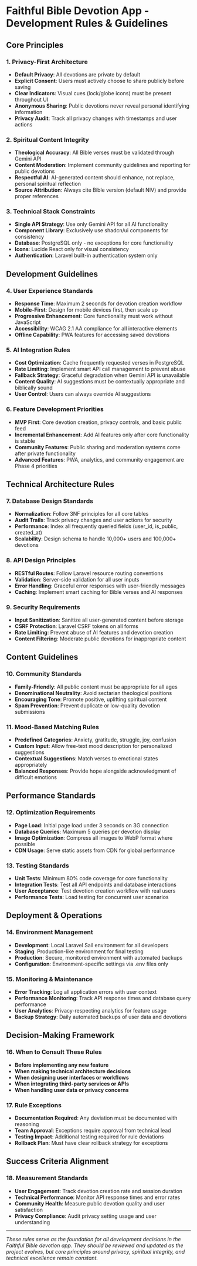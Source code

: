 # Faithful Bible Devotion App - Development Rules & Guidelines

## Core Principles

### 1. Privacy-First Architecture
- **Default Privacy**: All devotions are private by default
- **Explicit Consent**: Users must actively choose to share publicly before saving
- **Clear Indicators**: Visual cues (lock/globe icons) must be present throughout UI
- **Anonymous Sharing**: Public devotions never reveal personal identifying information
- **Privacy Audit**: Track all privacy changes with timestamps and user actions

### 2. Spiritual Content Integrity
- **Theological Accuracy**: All Bible verses must be validated through Gemini API
- **Content Moderation**: Implement community guidelines and reporting for public devotions
- **Respectful AI**: AI-generated content should enhance, not replace, personal spiritual reflection
- **Source Attribution**: Always cite Bible version (default NIV) and provide proper references

### 3. Technical Stack Constraints
- **Single API Strategy**: Use only Gemini API for all AI functionality
- **Component Library**: Exclusively use shadcn/ui components for consistency
- **Database**: PostgreSQL only - no exceptions for core functionality
- **Icons**: Lucide React only for visual consistency
- **Authentication**: Laravel built-in authentication system only

## Development Guidelines

### 4. User Experience Standards
- **Response Time**: Maximum 2 seconds for devotion creation workflow
- **Mobile-First**: Design for mobile devices first, then scale up
- **Progressive Enhancement**: Core functionality must work without JavaScript
- **Accessibility**: WCAG 2.1 AA compliance for all interactive elements
- **Offline Capability**: PWA features for accessing saved devotions

### 5. AI Integration Rules
- **Cost Optimization**: Cache frequently requested verses in PostgreSQL
- **Rate Limiting**: Implement smart API call management to prevent abuse
- **Fallback Strategy**: Graceful degradation when Gemini API is unavailable
- **Content Quality**: AI suggestions must be contextually appropriate and biblically sound
- **User Control**: Users can always override AI suggestions

### 6. Feature Development Priorities
- **MVP First**: Core devotion creation, privacy controls, and basic public feed
- **Incremental Enhancement**: Add AI features only after core functionality is stable
- **Community Features**: Public sharing and moderation systems come after private functionality
- **Advanced Features**: PWA, analytics, and community engagement are Phase 4 priorities

## Technical Architecture Rules

### 7. Database Design Standards
- **Normalization**: Follow 3NF principles for all core tables
- **Audit Trails**: Track privacy changes and user actions for security
- **Performance**: Index all frequently queried fields (user_id, is_public, created_at)
- **Scalability**: Design schema to handle 10,000+ users and 100,000+ devotions

### 8. API Design Principles
- **RESTful Routes**: Follow Laravel resource routing conventions
- **Validation**: Server-side validation for all user inputs
- **Error Handling**: Graceful error responses with user-friendly messages
- **Caching**: Implement smart caching for Bible verses and AI responses

### 9. Security Requirements
- **Input Sanitization**: Sanitize all user-generated content before storage
- **CSRF Protection**: Laravel CSRF tokens on all forms
- **Rate Limiting**: Prevent abuse of AI features and devotion creation
- **Content Filtering**: Moderate public devotions for inappropriate content

## Content Guidelines

### 10. Community Standards
- **Family-Friendly**: All public content must be appropriate for all ages
- **Denominational Neutrality**: Avoid sectarian theological positions
- **Encouraging Tone**: Promote positive, uplifting spiritual content
- **Spam Prevention**: Prevent duplicate or low-quality devotion submissions

### 11. Mood-Based Matching Rules
- **Predefined Categories**: Anxiety, gratitude, struggle, joy, confusion
- **Custom Input**: Allow free-text mood description for personalized suggestions
- **Contextual Suggestions**: Match verses to emotional states appropriately
- **Balanced Responses**: Provide hope alongside acknowledgment of difficult emotions

## Performance Standards

### 12. Optimization Requirements
- **Page Load**: Initial page load under 3 seconds on 3G connection
- **Database Queries**: Maximum 5 queries per devotion display
- **Image Optimization**: Compress all images to WebP format where possible
- **CDN Usage**: Serve static assets from CDN for global performance

### 13. Testing Standards
- **Unit Tests**: Minimum 80% code coverage for core functionality
- **Integration Tests**: Test all API endpoints and database interactions
- **User Acceptance**: Test devotion creation workflow with real users
- **Performance Tests**: Load testing for concurrent user scenarios

## Deployment & Operations

### 14. Environment Management
- **Development**: Local Laravel Sail environment for all developers
- **Staging**: Production-like environment for final testing
- **Production**: Secure, monitored environment with automated backups
- **Configuration**: Environment-specific settings via .env files only

### 15. Monitoring & Maintenance
- **Error Tracking**: Log all application errors with user context
- **Performance Monitoring**: Track API response times and database query performance
- **User Analytics**: Privacy-respecting analytics for feature usage
- **Backup Strategy**: Daily automated backups of user data and devotions

## Decision-Making Framework

### 16. When to Consult These Rules
- **Before implementing any new feature**
- **When making technical architecture decisions**
- **When designing user interfaces or workflows**
- **When integrating third-party services or APIs**
- **When handling user data or privacy concerns**

### 17. Rule Exceptions
- **Documentation Required**: Any deviation must be documented with reasoning
- **Team Approval**: Exceptions require approval from technical lead
- **Testing Impact**: Additional testing required for rule deviations
- **Rollback Plan**: Must have clear rollback strategy for exceptions

## Success Criteria Alignment

### 18. Measurement Standards
- **User Engagement**: Track devotion creation rate and session duration
- **Technical Performance**: Monitor API response times and error rates
- **Community Health**: Measure public devotion quality and user satisfaction
- **Privacy Compliance**: Audit privacy setting usage and user understanding

---

*These rules serve as the foundation for all development decisions in the Faithful Bible devotion app. They should be reviewed and updated as the project evolves, but core principles around privacy, spiritual integrity, and technical excellence remain constant.*
